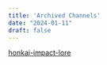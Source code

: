 ```yaml
---
title: 'Archived Channels'
date: "2024-01-11"
draft: false
---
```


[honkai-impact-lore](../content/cached/honkai-impact-lore/honkai-impact-lore-1.html)